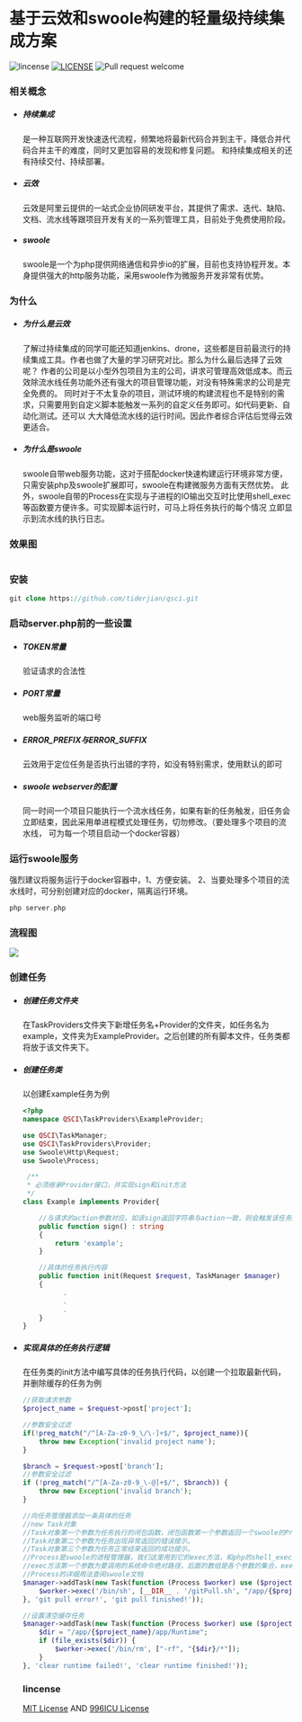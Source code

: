 # 基于云效和swoole构建的轻量级持续集成方案
![lincense](https://img.shields.io/badge/license-MIT-blue.svg?style=flat-square)
[![LICENSE](https://img.shields.io/badge/license-Anti%20996-blue.svg)](https://github.com/996icu/996.ICU/blob/master/LICENSE)
![Pull request welcome](https://img.shields.io/badge/pr-welcome-green.svg?style=flat-square)

### 相关概念
+ ##### 持续集成
    是一种互联网开发快速迭代流程，频繁地将最新代码合并到主干，降低合并代码合并主干的难度，同时又更加容易的发现和修复问题。
    和持续集成相关的还有持续交付、持续部署。
+ ##### 云效
    云效是阿里云提供的一站式企业协同研发平台，其提供了需求、迭代、缺陷、文档、流水线等跟项目开发有关的一系列管理工具，目前处于免费使用阶段。
+ ##### swoole
    swoole是一个为php提供网络通信和异步io的扩展，目前也支持协程开发。本身提供强大的http服务功能，采用swoole作为微服务开发非常有优势。
    
### 为什么
+ ##### 为什么是云效 
   了解过持续集成的同学可能还知道jenkins、drone，这些都是目前最流行的持续集成工具。作者也做了大量的学习研究对比。那么为什么最后选择了云效呢？
   作者的公司是以小型外包项目为主的公司，讲求可管理高效低成本。而云效除流水线任务功能外还有强大的项目管理功能，对没有特殊需求的公司是完全免费的。
   同时对于不太复杂的项目，测试环境的构建流程也不是特别的需求，只需要用到自定义脚本能触发一系列的自定义任务即可。如代码更新、自动化测试。还可以
   大大降低流水线的运行时间。因此作者综合评估后觉得云效更适合。
+ ##### 为什么是swoole
   swoole自带web服务功能，这对于搭配docker快速构建运行环境非常方便，只需安装php及swoole扩展即可，swoole在构建微服务方面有天然优势。
   此外，swoole自带的Process在实现与子进程的IO输出交互时比使用shell_exec等函数要方便许多。可实现脚本运行时，可马上将任务执行的每个情况
   立即显示到流水线的执行日志。
   
### 效果图
<img src="" />

### 安装
```php
git clone https://github.com/tiderjian/qsci.git
```

### 启动server.php前的一些设置
+ ##### TOKEN常量
    验证请求的合法性
+ ##### PORT常量
    web服务监听的端口号
+ ##### ERROR_PREFIX与ERROR_SUFFIX
    云效用于定位任务是否执行出错的字符，如没有特别需求，使用默认的即可
+ ##### swoole webserver的配置
    同一时间一个项目只能执行一个流水线任务，如果有新的任务触发，旧任务会立即结束，因此采用单进程模式处理任务，切勿修改。（要处理多个项目的流水线，
    可为每一个项目启动一个docker容器）
    
 ### 运行swoole服务
 强烈建议将服务运行于docker容器中，1、方便安装。 2、当要处理多个项目的流水线时，可分别创建对应的docker，隔离运行环境。
 ```php
 php server.php
 ```
   
### 流程图
 <img src="https://user-images.githubusercontent.com/1665649/59674504-fbdb9e80-91f5-11e9-8526-ffa535d334e2.png" />
    
### 创建任务
+ ##### 创建任务文件夹
    在TaskProviders文件夹下新增任务名+Provider的文件夹，如任务名为example，文件夹为ExampleProvider。之后创建的所有脚本文件，任务类都将放于该文件夹下。
    
+ ##### 创建任务类
    以创建Example任务为例
    ```php
    <?php
    namespace QSCI\TaskProviders\ExampleProvider;
    
    use QSCI\TaskManager;
    use QSCI\TaskProviders\Provider;
    use Swoole\Http\Request;
    use Swoole\Process;
    
     /**
     * 必须继承Provider接口，并实现sign和init方法
     */
    class Example implements Provider{
    
        //与请求的action参数对应，如该sign返回字符串与action一致，则会触发该任务运行
        public function sign() : string
        {
            return 'example';
        }
    
        //具体的任务执行内容
        public function init(Request $request, TaskManager $manager)
        {
              .
              .
              .
        }
    }
    ```
+ ##### 实现具体的任务执行逻辑
    在任务类的init方法中编写具体的任务执行代码，以创建一个拉取最新代码，并删除缓存的任务为例
    ```php
    //获取请求参数
    $project_name = $request->post['project'];
    
    //参数安全过滤
    if(!preg_match("/^[A-Za-z0-9_\/\-]+$/", $project_name)){
        throw new Exception('invalid project name');
    }

    $branch = $request->post['branch'];
    //参数安全过滤
    if (!preg_match("/^[A-Za-z0-9_\-@]+$/", $branch)) {
        throw new Exception('invalid branch');
    }

    //向任务管理器添加一条具体的任务
    //new Task对象
   //Task对象第一个参数为任务执行的闭包函数，闭包函数第一个参数返回一个swoole的Process对象。
   //Task对象第二个参数为任务出现异常返回的错误提示。
   //Task对象第三个参数为任务正常结束返回的成功提示。
   //Process是swoole的进程管理器，我们这里用到它的exec方法，和php的shell_exec方法功能一样，可执行一个系统命令，它有良好的输出IO处理
   //exec方法第一个参数为要调用的系统命令绝对路径，后面的数组是各个参数的集合，exec(命令，[参数1，参数2，参数3, ....]) =  命令 参数1 参数2 参数3....
   //Process的详细用法查阅swoole文档
    $manager->addTask(new Task(function (Process $worker) use ($project_name, $branch) {
        $worker->exec('/bin/sh', [__DIR__ . '/gitPull.sh', "/app/{$project_name}", $branch]);
    }, 'git pull error!', 'git pull finished!'));

    //设置清空缓存任务
    $manager->addTask(new Task(function (Process $worker) use ($project_name) {
        $dir = "/app/{$project_name}/app/Runtime";
        if (file_exists($dir)) {
            $worker->exec('/bin/rm', ["-rf", "{$dir}/*"]);
        }
    }, 'clear runtime failed!', 'clear runtime finished!'));
    ```
    
    ### lincense
    [MIT License](https://github.com/tiderjian/qsci/blob/master/LICENSE.MIT) AND [996ICU License](https://github.com/tiderjian/qsci/blob/master/LICENSE.996ICU)
